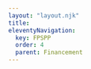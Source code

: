 ```yaml
---
layout: "layout.njk"
title: 
eleventyNavigation:
  key: FPSPP
  order: 4
  parent: Financement
---
```

